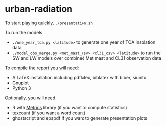 urban-radiation
===============

To start playing quickly, `./presentation.sh`

To run the models
- `./one_year_toa.py <latitude>` to generate one year of TOA insolation data
- `./model_obs_merge.py <met_mast_csv> <cl31_csv> <latitude>` to run the SW and LW models over combined Met mast and CL31 observation data

To compile the report you will need:
- A LaTeX installation including pdflatex, biblatex with biber, siunitx
- Gnuplot
- Python 3

Optionally, you will need
- R with [Metrics](https://github.com/benhamner/Metrics/tree/master/R) library (if you want to compute statistics)
- texcount (if you want a word count)
- ghostscript and epspdf if you want to generate presentation plots

